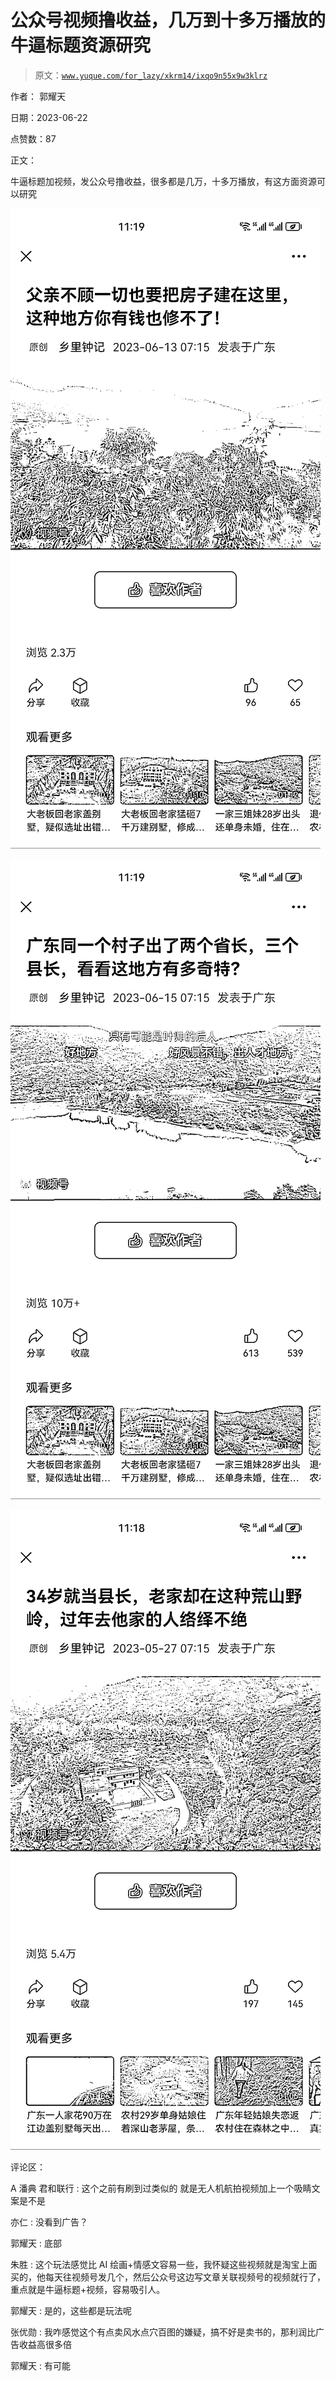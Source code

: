 # 公众号视频撸收益，几万到十多万播放的牛逼标题资源研究

> 原文：[`www.yuque.com/for_lazy/xkrm14/ixqo9n55x9w3klrz`](https://www.yuque.com/for_lazy/xkrm14/ixqo9n55x9w3klrz)

作者： 郭耀天

日期：2023-06-22

点赞数：87

正文：

牛逼标题加视频，发公众号撸收益，很多都是几万，十多万播放，有这方面资源可以研究

![](img/95daeeb03f89b6765b952efb8c9cd116.png)

![](img/6b328655ed7426d006cae2a9879be709.png)

![](img/139dbdc3041cd1d24169e7345f809652.png)

评论区：

A 潘典 君和联行 : 这个之前有刷到过类似的 就是无人机航拍视频加上一个吸睛文案是不是

亦仁 : 没看到广告？

郭耀天 : 底部

朱胜 : 这个玩法感觉比 AI 绘画+情感文容易一些，我怀疑这些视频就是淘宝上面买的，他每天往视频号发几个，然后公众号这边写文章关联视频号的视频就行了，重点就是牛逼标题+视频，容易吸引人。

郭耀天 : 是的，这些都是玩法呢

张优勋 : 我咋感觉这个有点卖风水点穴百图的嫌疑，搞不好是卖书的，那利润比广告收益高很多倍

郭耀天 : 有可能




